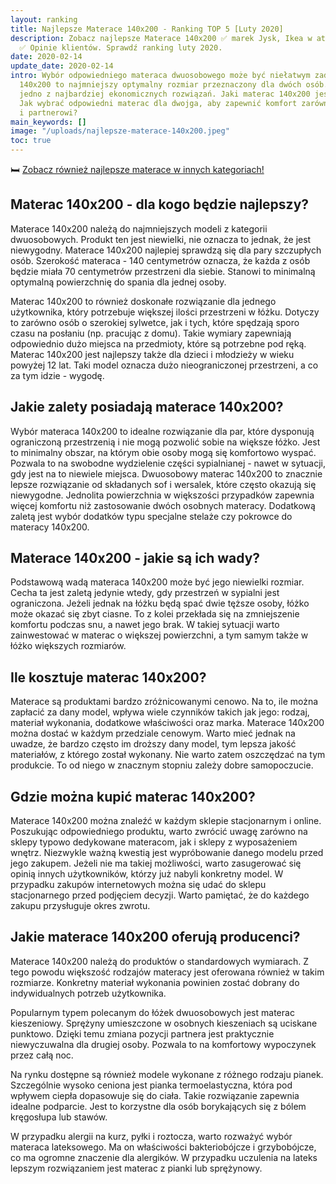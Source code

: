 ```yaml
---
layout: ranking
title: Najlepsze Materace 140x200 - Ranking TOP 5 [Luty 2020]
description: Zobacz najlepsze Materace 140x200 ✅ marek Jysk, Ikea w atrakcyjnych cenach.
  ✅ Opinie klientów. Sprawdź ranking luty 2020.
date: 2020-02-14
update_date: 2020-02-14
intro: Wybór odpowiedniego materaca dwuosobowego może być niełatwym zadaniem. Materace
  140x200 to najmniejszy optymalny rozmiar przeznaczony dla dwóch osób. Jest to jednocześnie
  jedno z najbardziej ekonomicznych rozwiązań. Jaki materac 140x200 jest najlepszy?
  Jak wybrać odpowiedni materac dla dwojga, aby zapewnić komfort zarówno sobie, jak
  i partnerowi?
main_keywords: []
image: "/uploads/najlepsze-materace-140x200.jpeg"
toc: true
---
```

🛏️ [Zobacz również najlepsze materace w innych kategoriach!](/pl/recenzje/najlepsze-materace.html)

## Materac 140x200 - dla kogo będzie najlepszy?

Materace 140x200 należą do najmniejszych modeli z kategorii dwuosobowych. Produkt ten jest niewielki, nie oznacza to jednak, że jest niewygodny. Materace 140x200 najlepiej sprawdzą się dla pary szczupłych osób. Szerokość materaca - 140 centymetrów oznacza, że każda z osób będzie miała 70 centymetrów przestrzeni dla siebie. Stanowi to minimalną optymalną powierzchnię do spania dla jednej osoby.

Materac 140x200 to również doskonałe rozwiązanie dla jednego użytkownika, który potrzebuje większej ilości przestrzeni w łóżku. Dotyczy to zarówno osób o szerokiej sylwetce, jak i tych, które spędzają sporo czasu na posłaniu (np. pracując z domu). Takie wymiary zapewniają odpowiednio dużo miejsca na przedmioty, które są potrzebne pod ręką. Materac 140x200 jest najlepszy także dla dzieci i młodzieży w wieku powyżej 12 lat. Taki model oznacza dużo nieograniczonej przestrzeni, a co za tym idzie - wygodę.

## Jakie zalety posiadają materace 140x200?

Wybór materaca 140x200 to idealne rozwiązanie dla par, które dysponują ograniczoną przestrzenią i nie mogą pozwolić sobie na większe łóżko. Jest to minimalny obszar, na którym obie osoby mogą się komfortowo wyspać. Pozwala to na swobodne wydzielenie części sypialnianej - nawet w sytuacji, gdy jest na to niewiele miejsca. Dwuosobowy materac 140x200 to znacznie lepsze rozwiązanie od składanych sof i wersalek, które często okazują się niewygodne. Jednolita powierzchnia w większości przypadków zapewnia więcej komfortu niż zastosowanie dwóch osobnych materacy. Dodatkową zaletą jest wybór dodatków typu specjalne stelaże czy pokrowce do materacy 140x200.

## Materace 140x200 - jakie są ich wady?

Podstawową wadą materaca 140x200 może być jego niewielki rozmiar. Cecha ta jest zaletą jedynie wtedy, gdy przestrzeń w sypialni jest ograniczona. Jeżeli jednak na łóżku będą spać dwie tęższe osoby, łóżko może okazać się zbyt ciasne. To z kolei przekłada się na zmniejszenie komfortu podczas snu, a nawet jego brak. W takiej sytuacji warto zainwestować w materac o większej powierzchni, a tym samym także w łóżko większych rozmiarów.

## Ile kosztuje materac 140x200?

Materace są produktami bardzo zróżnicowanymi cenowo. Na to, ile można zapłacić za dany model, wpływa wiele czynników takich jak jego: rodzaj, materiał wykonania, dodatkowe właściwości oraz marka. Materace 140x200 można dostać w każdym przedziale cenowym. Warto mieć jednak na uwadze, że bardzo często im droższy dany model, tym lepsza jakość materiałów, z którego został wykonany. Nie warto zatem oszczędzać na tym produkcie. To od niego w znacznym stopniu zależy dobre samopoczucie.

## Gdzie można kupić materac 140x200?

Materace 140x200 można znaleźć w każdym sklepie stacjonarnym i online. Poszukując odpowiedniego produktu, warto zwrócić uwagę zarówno na sklepy typowo dedykowane materacom, jak i sklepy z wyposażeniem wnętrz. Niezwykle ważną kwestią jest wypróbowanie danego modelu przed jego zakupem. Jeżeli nie ma takiej możliwości, warto zasugerować się opinią innych użytkowników, którzy już nabyli konkretny model. W przypadku zakupów internetowych można się udać do sklepu stacjonarnego przed podjęciem decyzji. Warto pamiętać, że do każdego zakupu przysługuje okres zwrotu.

## Jakie materace 140x200 oferują producenci?

Materace 140x200 należą do produktów o standardowych wymiarach. Z tego powodu większość rodzajów materacy jest oferowana również w takim rozmiarze. Konkretny materiał wykonania powinien zostać dobrany do indywidualnych potrzeb użytkownika.

Popularnym typem polecanym do łóżek dwuosobowych jest materac kieszeniowy. Sprężyny umieszczone w osobnych kieszeniach są uciskane punktowo. Dzięki temu zmiana pozycji partnera jest praktycznie niewyczuwalna dla drugiej osoby. Pozwala to na komfortowy wypoczynek przez całą noc.

Na rynku dostępne są również modele wykonane z różnego rodzaju pianek. Szczególnie wysoko ceniona jest pianka termoelastyczna, która pod wpływem ciepła dopasowuje się do ciała. Takie rozwiązanie zapewnia idealne podparcie. Jest to korzystne dla osób borykających się z bólem kręgosłupa lub stawów.

W przypadku alergii na kurz, pyłki i roztocza, warto rozważyć wybór materaca lateksowego. Ma on właściwości bakteriobójcze i grzybobójcze, co ma ogromne znaczenie dla alergików. W przypadku uczulenia na lateks lepszym rozwiązaniem jest materac z pianki lub sprężynowy.
